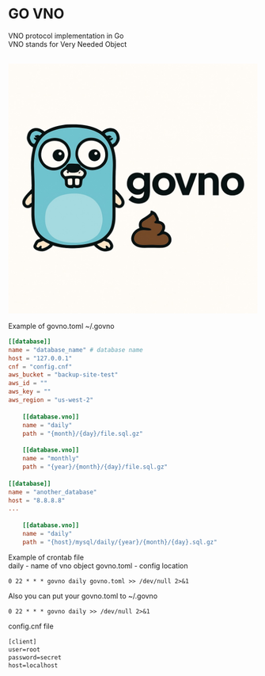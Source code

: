 # GO VNO
VNO protocol implementation in Go<br>
VNO stands for Very Needed Object<br><br>

![logovno](logovno.jpg)


Example of govno.toml ~/.govno
```toml
[[database]]
name = "database_name" # database name
host = "127.0.0.1"
cnf = "config.cnf"
aws_bucket = "backup-site-test"
aws_id = ""
aws_key = ""
aws_region = "us-west-2"

    [[database.vno]]
    name = "daily"
    path = "{month}/{day}/file.sql.gz"

    [[database.vno]]
    name = "monthly"
    path = "{year}/{month}/{day}/file.sql.gz"

[[database]]
name = "another_database"
host = "8.8.8.8"
...

    [[database.vno]]
    name = "daily"
    path = "{host}/mysql/daily/{year}/{month}/{day}.sql.gz"

```

Example of crontab file<br>
daily - name of vno object
govno.toml - config location
```
0 22 * * * govno daily govno.toml >> /dev/null 2>&1
```

Also you can put your govno.toml to ~/.govno
```
0 22 * * * govno daily >> /dev/null 2>&1
```

config.cnf file
```
[client]
user=root
password=secret
host=localhost
```
